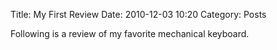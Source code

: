 Title: My First Review
Date: 2010-12-03 10:20
Category: Posts

Following is a review of my favorite mechanical keyboard.
